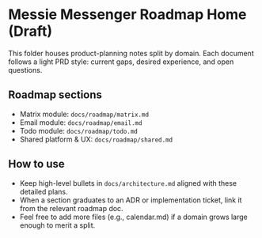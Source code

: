 Messie Messenger Roadmap Home (Draft)
=====================================

This folder houses product-planning notes split by domain. Each document follows a light PRD style: current gaps, desired experience, and open questions.

Roadmap sections
----------------

- Matrix module: `docs/roadmap/matrix.md`
- Email module: `docs/roadmap/email.md`
- Todo module: `docs/roadmap/todo.md`
- Shared platform & UX: `docs/roadmap/shared.md`

How to use
----------

- Keep high-level bullets in `docs/architecture.md` aligned with these detailed plans.
- When a section graduates to an ADR or implementation ticket, link it from the relevant roadmap doc.
- Feel free to add more files (e.g., calendar.md) if a domain grows large enough to merit a split.
